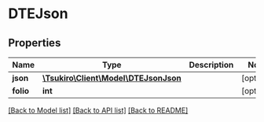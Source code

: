 # DTEJson

## Properties
Name | Type | Description | Notes
------------ | ------------- | ------------- | -------------
**json** | [**\Tsukiro\Client\Model\DTEJsonJson**](DTEJsonJson.md) |  | [optional] 
**folio** | **int** |  | [optional] 

[[Back to Model list]](../../README.md#documentation-for-models) [[Back to API list]](../../README.md#documentation-for-api-endpoints) [[Back to README]](../../README.md)

